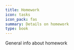 ```yaml
---
title: Homework
icon: tasks
icon_pack: fas
summary: Details on homework
type: book
---
```


General info about homework

